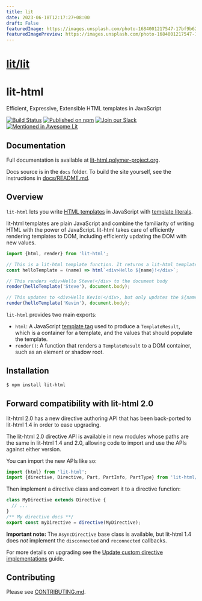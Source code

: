 ```yaml
---
title: lit
date: 2023-06-18T12:17:27+08:00
draft: False
featuredImage: https://images.unsplash.com/photo-1684001217547-17bf9b62931f?ixid=M3w0NjAwMjJ8MHwxfHJhbmRvbXx8fHx8fHx8fDE2ODcwNjE2NjB8&ixlib=rb-4.0.3
featuredImagePreview: https://images.unsplash.com/photo-1684001217547-17bf9b62931f?ixid=M3w0NjAwMjJ8MHwxfHJhbmRvbXx8fHx8fHx8fDE2ODcwNjE2NjB8&ixlib=rb-4.0.3
---
```


# [lit/lit](https://github.com/lit/lit)

# lit-html
Efficient, Expressive, Extensible HTML templates in JavaScript

[![Build Status](https://github.com/lit/lit/actions/workflows/tests.yml/badge.svg?branch=lit-html-1.x)](https://github.com/lit/lit/actions/workflows/tests.yml?query=branch%3Alit-html-1.x)
[![Published on npm](https://img.shields.io/npm/v/lit-html.svg)](https://www.npmjs.com/package/lit-html)
[![Join our Slack](https://img.shields.io/badge/slack-join%20chat-4a154b.svg)](https://lit.dev/slack-invite/)
[![Mentioned in Awesome Lit](https://awesome.re/mentioned-badge.svg)](https://github.com/web-padawan/awesome-lit)

## Documentation

Full documentation is available at [lit-html.polymer-project.org](https://lit-html.polymer-project.org).

Docs source is in the `docs` folder. To build the site yourself, see the instructions in [docs/README.md](docs/README.md).

## Overview

`lit-html` lets you write [HTML templates](https://developer.mozilla.org/en-US/docs/Web/HTML/Element/template) in JavaScript with [template literals](https://developer.mozilla.org/en-US/docs/Web/JavaScript/Reference/Template_literals).

lit-html templates are plain JavaScript and combine the familiarity of writing HTML with the power of JavaScript. lit-html takes care of efficiently rendering templates to DOM, including efficiently updating the DOM with new values.

```javascript
import {html, render} from 'lit-html';

// This is a lit-html template function. It returns a lit-html template.
const helloTemplate = (name) => html`<div>Hello ${name}!</div>`;

// This renders <div>Hello Steve!</div> to the document body
render(helloTemplate('Steve'), document.body);

// This updates to <div>Hello Kevin!</div>, but only updates the ${name} part
render(helloTemplate('Kevin'), document.body);
```

`lit-html` provides two main exports:

 * `html`: A JavaScript [template tag](https://developer.mozilla.org/en-US/docs/Web/JavaScript/Reference/Template_literals#Tagged_template_literals) used to produce a `TemplateResult`, which is a container for a template, and the values that should populate the template.
 * `render()`: A function that renders a `TemplateResult` to a DOM container, such as an element or shadow root.

## Installation

```bash
$ npm install lit-html
```

## Forward compatibility with lit-html 2.0

lit-html 2.0 has a new directive authoring API that has been back-ported to lit-html 1.4 in order to ease upgrading.

The lit-html 2.0 directive API is available in new modules whose paths are the same in lit-html 1.4 and 2.0, allowing code to import and use the APIs against either version.

You can import the new APIs like so:

```ts
import {html} from 'lit-html';
import {directive, Directive, Part, PartInfo, PartType} from 'lit-html/directive.js';
```

Then implement a directive class and convert it to a directive function:

```ts
class MyDirective extends Directive {
  // ...
}
/** My directive docs **/
export const myDirective = directive(MyDirective);
```

**Important note:** The `AsyncDirective` base class is available, but lit-html 1.4 does _not_ implement the `disconnected` and `reconnected` callbacks.

For more details on upgrading see the [Update custom directive implementations](https://lit.dev/docs/releases/upgrade/#update-custom-directive-implementations) guide.

## Contributing

Please see [CONTRIBUTING.md](./CONTRIBUTING.md).
